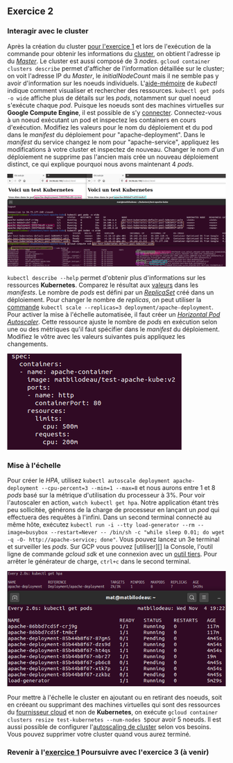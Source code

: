 ## Exercice 2

### Interagir avec le cluster
Après la création du cluster [pour l'exercice 1][1] et lors de l'exécution de la commande pour obtenir les informations du [cluster][3], on obtient l'adresse ip du [_Master_][4]. Le cluster est aussi composé de 3 _nodes_. `gcloud container clusters describe` permet d'afficher de l'information détaillée sur le cluster; on voit l'adresse IP du _Master_, le _initialNodeCount_ mais il ne semble pas y avoir d'information sur les noeuds individuels. L'[aide-mémoire][5] de _kubectl_ indique comment visualiser et rechercher des ressources. `kubectl get pods -o wide` affiche plus de détails sur les _pods_, notamment sur quel noeud s'exécute chaque _pod_. Puisque les noeuds sont des machines virtuelles sur **Google Compute Engine**, il est possible de s'y [connecter][6]. Connectez-vous à un noeud exécutant un pod et inspectez les containers en cours d'exécution. Modifiez les valeurs pour le nom du déploiement et du pod dans le _manifest_ du déploiement pour "apache-deployment". Dans le _manifest_ du service changez le nom pour "apache-service", appliquez les modifications à votre cluster et inspectez de nouveau. Changer le nom d'un déploiement ne supprime pas l'ancien mais crée un nouveau déploiement distinct, ce qui explique pourquoi nous avons maintenant 4 _pods_.

![noeud pod container][img0]

`kubectl describe --help` permet d'obtenir plus d'informations sur les ressources **Kubernetes**. Comparez le résultat aux [valeurs][7] dans les _manifests_. Le nombre de _pods_ est défini par un _[ReplicaSet][8]_ créé dans un déploiement.  Pour changer le nombre de _replicas_, on peut utiliser la [commande][9] `kubectl scale --replicas=3 deployment/apache-deployment`. Pour activer la mise à l'échelle automatisée, il faut créer un _[Horizontal Pod Autoscaler][10]_. Cette ressource ajuste le nombre de _pods_ en exécution selon une ou des métriques qu'il faut spécifier dans le _manifest_ du déploiement. Modifiez le vôtre avec les valeurs suivantes puis appliquez les changements.

![deployment ressources][img1]

### Mise à l'échelle
Pour créer le _HPA_, utilisez `kubectl autoscale deployment apache-deployment --cpu-percent=3 --min=1 --max=8` et nous aurons entre 1 et 8 _pods_ basé sur la métrique d'utilisation du processeur à 3%. Pour voir l'autoscaler en action, `watch kubectl get hpa`. Notre application étant très peu sollicitée, générons de la charge de processeur en lançant un _pod_ qui effectuera des requêtes à l'infini. Dans un second terminal connecté au même hôte, exécutez `kubectl run -i --tty load-generator --rm --image=busybox --restart=Never -- /bin/sh -c "while sleep 0.01; do wget -q -O- http://apache-service; done"`. Vous pouvez lancez un 3e terminal et surveiller les _pods_. Sur GCP vous pouvez [utiliser][] la Console, l'outil ligne de commande _gcloud sdk_ et une connexion avec un [outil tiers][11]. Pour arrêter le générateur de charge, `ctrl+c` dans le second terminal.

![autoscaling deployment][img2]

Pour mettre à l'échelle le cluster en ajoutant ou en retirant des noeuds, soit en créeant ou supprimant des machines virtuelles qui sont des ressources du [fournisseur cloud][12] et non de **Kubernetes**, on exécute `gcloud container clusters resize test-kubernetes --num-nodes 5`pour avoir 5 noeuds. Il est aussi possible de configurer l'[autoscaling de cluster][13] selon vos besoins. Vous pouvez supprimer votre cluster quand vous aurez terminé.


### Revenir à l'[exercice 1][1]                  Poursuivre avec l'exercice 3 (à venir)


[1]: ./laboKube1._html

[3]: https://cloud.google.com/kubernetes-engine/docs/concepts/cluster-architecture
[4]: https://cloud.google.com/kubernetes-engine/docs/concepts/cluster-architecture#control_plane
[5]: https://kubernetes.io/fr/docs/reference/kubectl/cheatsheet/#visualisation-et-recherche-de-ressources
[6]: https://cloud.google.com/compute/docs/instances/connecting-to-instance
[7]: https://kubernetes.io/docs/concepts/overview/working-with-objects/labels/
[8]:https://kubernetes.io/fr/docs/concepts/workloads/controllers/replicaset/
[9]: ttps://kubernetes.io/fr/docs/reference/kubectl/cheatsheet/#mise-%C3%A0-l-%C3%A9chelle-de-ressources
[10]: https://kubernetes.io/docs/tasks/run-application/horizontal-pod-autoscale/
[11]: https://cloud.google.com/compute/docs/instances/connecting-advanced#windows-putty
[12]: https://cloud.google.com/kubernetes-engine/docs/how-to/resizing-a-cluster
[13]: https://cloud.google.com/kubernetes-engine/docs/concepts/cluster-autoscaler

[img0]: ./img/kube/kube2-0.png "noeud pod container"
[img1]: ./img/kube/kube2-1.png "deployment ressources"
[img2]: ./img/kube/kube2-2.png "autoscaling deployment"
